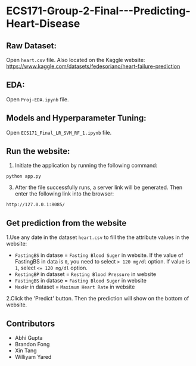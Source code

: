 # ECS171-Group-2-Final---Predicting-Heart-Disease

## Raw Dataset:
Open `heart.csv` file. Also located on the Kaggle website: https://www.kaggle.com/datasets/fedesoriano/heart-failure-prediction

## EDA:
Open `Proj-EDA.ipynb` file.

## Models and Hyperparameter Tuning:
Open `ECS171_Final_LR_SVM_RF_1.ipynb` file.

## Run the website: 
1. Initiate the application by running the following command:
```
python app.py
```
3. After the file successfully runs, a server link will be generated. Then enter the following link into the browser:
```
http://127.0.0.1:8085/
```
## Get prediction from the website

1.Use any date in the dataset `heart.csv` to fill the the attribute values in the website:

- `FastingBS` in datase = `Fasting Blood Suger` in website. If the value of FastingBS in data is `0`, you need to select `> 120 mg/dl` option. If value is `1`, select `<= 120 mg/dl` option.
- `RestingBP` in dataset = `Resting Blood Pressure` in website
- `FastingBS` in datase = `Fasting Blood Suger` in website
- `MaxHr` in dataset = `Maximum Heart Rate` in website
    
2.Click the 'Predict' button. Then the prediction will show on the bottom of website.

## Contributors
- Abhi Gupta
- Brandon Fong
- Xin Tang
- Williyam Yared
